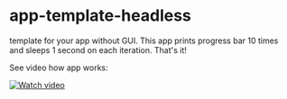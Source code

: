 # app-template-headless
template for your app without GUI. This app prints progress bar 10 times and sleeps 1 second on each iteration. That's it!


See video how app works:

<a href="https://www.youtube.com/watch?v=4VdvP0SRbiM" title="Video" target="_blank">
  <img src="https://i.imgur.com/XO1LGw9.png" alt="Watch video"/>
</a>
